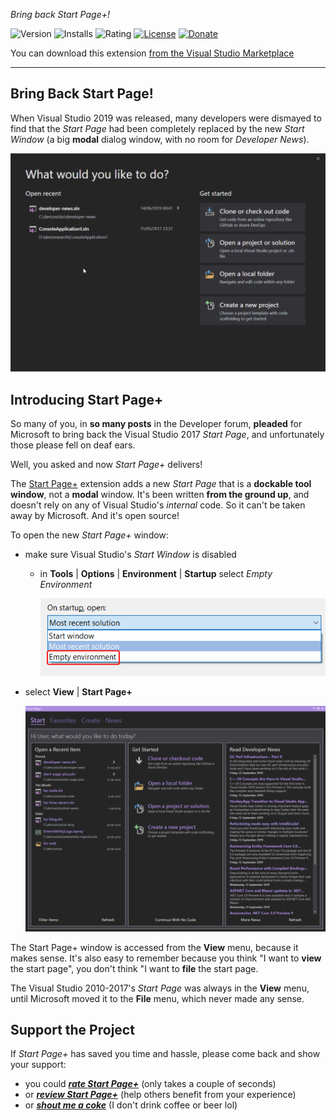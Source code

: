﻿*Bring back Start Page+!*

![Version][version-badge-url]
![Installs][installs-badge-url]
![Rating][rating-badge-url]
[![License][license-badge]](https://github.com/luminous-software/start-page-plus/blob/master/LICENSE)
[![Donate][paypal-badge]](https://www.paypal.me/yannduran/5)

[version-badge-url]: http://vsmarketplacebadge.apphb.com/version-short/YannDuran.StartPagePlus.svg?label=version&colorB=7E57C2&style=flat-square
[installs-badge-url]: http://vsmarketplacebadge.apphb.com/installs-short/YannDuran.StartPagePlus.svg?colorB=7E57C2&style=flat-square
[rating-badge-url]: http://vsmarketplacebadge.apphb.com/rating-short/YannDuran.StartPagePlus.svg?colorB=7E57C2&style=flat-square
[license-badge]: https://img.shields.io/badge/license-MIT-7E57C2.svg?style=flat-square
[license-url]: https://github.com/luminous-software/start-page-plus/blob/master/LICENSE
[paypal-badge]: https://img.shields.io/badge/donate-paypal-green.svg?style=flat-square
[paypal-url]: https://www.paypal.me/yannduran/10

You can download this extension [from the Visual Studio Marketplace][marketplace-url]

[marketplace-url]: https://marketplace.visualstudio.com/items?itemName=YannDuran.StartPagePlus

---
## Bring Back Start Page!

When Visual Studio 2019 was released, many developers were dismayed to find that the _Start Page_ had been completely
replaced by the new _Start Window_ (a big **modal** dialog window, with no room for _Developer News_).

![Start Window](assets/images/start-window-dark.png)

## Introducing Start Page+

So many of you, in **so many posts** in the Developer forum, **pleaded** for Microsoft to bring back the Visual Studio 2017
_Start Page_, and unfortunately those please fell on deaf ears.

Well, you asked and now _Start Page+_ delivers!

The [Start Page+][start-page-plus-url] extension adds a new *Start Page* that is a **dockable tool window**,
not a **modal** window.
It's been written **from the ground up**, and doesn't rely on any of Visual Studio's *internal* code.
So it can't be taken  away by Microsoft. And it's open source!

To open the new _Start Page+_ window:

- make sure Visual Studio's *Start Window* is disabled
  - in **Tools** | **Options** | **Environment** | **Startup** select _Empty Environment_

    ![Startup Options](assets/images/startup-options.png)

- select **View** | **Start Page+**

  ![Start Page+](assets/images/start-page-plus.png)

The Start Page+ window is accessed from the **View** menu, because it makes sense.
It's also easy to remember because you think "I want to **view** the start page",
you don't think "I want to **file** the start page.

The Visual Studio 2010-2017's _Start Page_ was always in the **View** menu,
until Microsoft moved it to the **File** menu, which never made any sense.

[start-page-plus-url]: https://marketplace.visualstudio.com/items?itemName=YannDuran.StartPagePlus
[roadmap-url]: https://luminous-software.solutions/start-page-plus/roadmap
[give-back-start-page-url]: https://developercommunity.visualstudio.com/idea/434456/start-page-please-give-it-back.html

## Support the Project

If *Start Page+* has saved you time and hassle, please come back and show your support:

  - you could [***rate *Start Page+****][rate-or-review-url] (only takes a couple of seconds)
  - or [***review *Start Page+****][rate-or-review-url] (help others benefit from your experience)
  - or [***shout me a coke***](https://www.paypal.me/yannduran/5) (I don't drink coffee or beer lol)

[rate-or-review-url]: https://marketplace.visualstudio.com/items?itemName=YannDuran.StartPagePlus#review-details